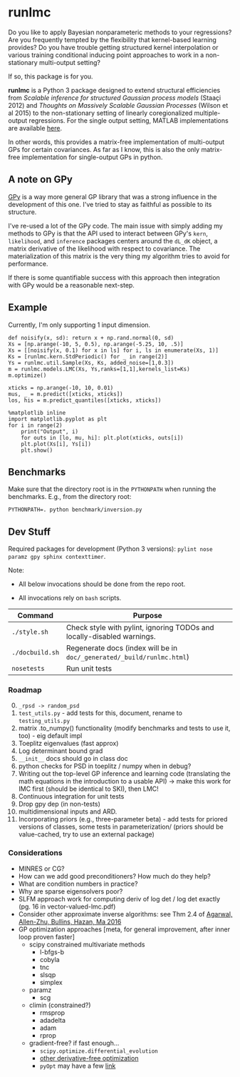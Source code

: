# runlmc

Do you like to apply Bayesian nonparameteric methods to your regressions? Are you frequently tempted by the flexibility that kernel-based learning provides? Do you have trouble getting structured kernel interpolation or various training conditional inducing point approaches to work in a non-stationary multi-output setting?

If so, this package is for you.

**runlmc** is a Python 3 package designed to extend structural efficiencies from _Scalable inference for structured Gaussian process models_ (Staaçi 2012) and _Thoughts on Massively Scalable Gaussian Processes_ (Wilson et al 2015) to the non-stationary setting of linearly coregionalized multiple-output regressions. For the single output setting, MATLAB implementations are available [here](http://www.gaussianprocess.org/gpml/code/matlab/doc/).

In other words, this provides a matrix-free implementation of multi-output GPs for certain covariances. As far as I know, this is also the only matrix-free implementation for single-output GPs in python.

## A note on GPy

[GPy](https://github.com/SheffieldML/GPy) is a way more general GP library that was a strong influence in the development of this one. I've tried to stay as faithful as possible to its structure.

I've re-used a lot of the GPy code. The main issue with simply adding my methods to GPy is that the API used to interact between GPy's `kern`, `likelihood`, and `inference` packages centers around the `dL_dK` object, a matrix derivative of the likelihood with respect to covariance. The materialization of this matrix is the very thing my algorithm tries to avoid for performance.

If there is some quantifiable success with this approach then integration with GPy would be a reasonable next-step.

## Example

Currently, I'm only supporting 1 input dimension.

    def noisify(x, sd): return x + np.rand.normal(0, sd)
    Xs = [np.arange(-10, 5, 0.5), np.arange(-5.25, 10, .5)]
    Xs = [[noisify(x, 0.1) for x in ls] for i, ls in enumerate(Xs, 1)]
    Ks = [runlmc.kern.StdPeriodic() for _ in range(2)]
    Ys = runlmc.util.Sample(Xs, Ks, added_noise=[1,0.3])
    m = runlmc.models.LMC(Xs, Ys,ranks=[1,1],kernels_list=Ks)
    m.optimize()
    
    xticks = np.arange(-10, 10, 0.01)
    mus, _ = m.predict([xticks, xticks])
    los, his = m.predict_quantiles([xticks, xticks])
    
    %matplotlib inline
    import matplotlib.pyplot as plt
    for i in range(2)
        print("Output", i)
        for outs in [lo, mu, hi]: plt.plot(xticks, outs[i])
        plt.plot(Xs[i], Ys[i])
        plt.show()
        
## Benchmarks

Make sure that the directory root is in the `PYTHONPATH` when running the benchmarks. E.g., from the directory root:

    PYTHONPATH=. python benchmark/inversion.py
        
## Dev Stuff

Required packages for development (Python 3 versions): `pylint nose paramz gpy sphinx contexttimer`.

Note:

 * All below invocations should be done from the repo root.
 
 * All invocations rely on `bash` scripts.
 
| Command           | Purpose  |
| ----------------- | -------- |
| `./style.sh`      | Check style with pylint, ignoring TODOs and locally-disabled warnings. |
| `./docbuild.sh`   | Regenerate docs (index will be in `doc/_generated/_build/runlmc.html`) |
| `nosetests`       | Run unit tests |

### Roadmap

0. `_rpsd -> random_psd`
0. `test_utils.py` - add tests for this, document, rename to `testing_utils.py`
0. matrix .to_numpy() functionality (modify benchmarks and tests to use it, too) - eig default impl
0. Toeplitz eigenvalues (fast approx)
0. Log determinant bound grad
0. `__init__` docs should go in class doc
0. python checks for PSD in toeplitz / numpy when in debug?
0. Writing out the top-level GP inference and learning code (translating the math equations in the introduction to a usable API) -> make this work for IMC first (should be identical to SKI), then LMC!
0. Continuous integration for unit tests
0. Drop gpy dep (in non-tests)
0. multidimensional inputs and ARD.
0. Incorporating priors (e.g., three-parameter beta) - add tests for priored versions of classes, some tests in parameterization/ (priors should be value-cached, try to use an external package)

### Considerations

* MINRES or CG?
* How can we add good preconditioners? How much do they help?
* What are condition numbers in practice?
* Why are sparse eigensolvers poor?
* SLFM approach work for computing deriv of log det / log det exactly (pg. 16 in vector-valued-lmc.pdf)
* Consider other approximate inverse algorithms: see Thm 2.4 of [Agarwal, Allen-Zhu, Bullins, Hazan, Ma 2016](https://arxiv.org/abs/1611.01146)
* GP optimization approaches [meta, for general improvement, after inner loop proven faster]
    * scipy constrained multivariate methods
        * l-bfgs-b
        * cobyla
        * tnc
        * slsqp
        * simplex
    * paramz
        * scg
    * climin (constrained?)
        * rmsprop
        * adadelta
        * adam
        * rprop
    * gradient-free? if fast enough...
        * `scipy.optimize.differential_evolution`
        * [other derivative-free optimization](https://en.wikipedia.org/wiki/Derivative-free_optimization)
        * `pyOpt` may have a few [link](http://www.pyopt.org/reference/optimizers.html)
